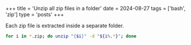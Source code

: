 +++
title = 'Unzip all zip files in a folder'
date = 2024-08-27
tags = ['bash', 'zip']
type = 'posts'
+++

Each zip file is extracted inside a separate folder.

```bash
for i in *.zip; do unzip "{$i}" -d "${i%.*}"; done
```
